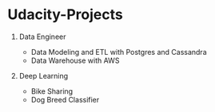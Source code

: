 # Udacity-Projects

1. Data Engineer
	+ Data Modeling and ETL with Postgres and Cassandra
	+ Data Warehouse with AWS 

2. Deep Learning
	+ Bike Sharing
	+ Dog Breed Classifier	
